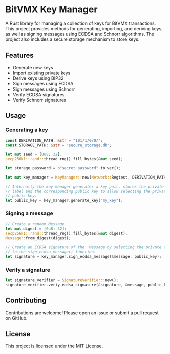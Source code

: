 # BitVMX Key Manager

A Rust library for managing a collection of keys for BitVMX transactions. This project provides methods for generating, importing, and deriving keys, as well as signing messages using ECDSA and Schnorr algorithms. The project also includes a secure storage mechanism to store keys.

## Features

- Generate new keys
- Import existing private keys
- Derive keys using BIP32
- Sign messages using ECDSA
- Sign messages using Schnorr
- Verify ECDSA signatures
- Verify Schnorr signatures

## Usage

### Generating a key

```rust
const DERIVATION_PATH: &str = "101/1/0/0/";
const STORAGE_PATH: &str = "secure_storage.db";

let mut seed = [0u8; 32];
secp256k1::rand::thread_rng().fill_bytes(&mut seed);

let storage_password = b"secret password".to_vec();

let mut key_manager = KeyManager::new(Network::Regtest, DERIVATION_PATH.to_string(), STORAGE_PATH.to_string(), storage_password, &seed);

// Internally the key manager generates a key pair, stores the private key in an encrypted storage along the "my_key" 
// label and the corresponding public key to allow selecting the private key for signing by using the label or the 
// public key.
let public_key = key_manager.generate_key("my_key");
```

### Signing a message

```rust
// Create a random Message.
let mut digest = [0u8; 32];
secp256k1::rand::thread_rng().fill_bytes(&mut digest);
Message::from_digest(digest);

// Create an ECDSA signature of the  Message by selecting the private associated to the public key passed as parameter 
// to the sign_ecdsa_message() function.
let signature = key_manager.sign_ecdsa_message(&message, public_key);
```

### Verify a signature

```rust
let signature_verifier = SignatureVerifier::new();
signature_verifier.veriy_ecdsa_signature(&signature, &message, public_key);
```

## Contributing
Contributions are welcome! Please open an issue or submit a pull request on GitHub.

## License
This project is licensed under the MIT License.

